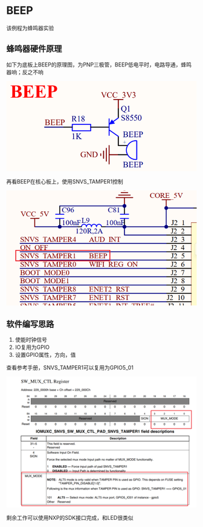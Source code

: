 # BEEP

该例程为蜂鸣器实验

## 蜂鸣器硬件原理

如下为底板上BEEP的原理图，为PNP三极管，BEEP低电平时，电路导通，蜂鸣器响；反之不响

![BEEP](https://github.com/sybc120404/image4md/blob/main/BEEP.png)

再看BEEP在核心板上，使用SNVS_TAMPER1控制

![BEEP_CORE](https://github.com/sybc120404/image4md/blob/main/CORE_BEEP.png)

## 软件编写思路

1. 使能时钟信号
2. IO复用为GPIO
3. 设置GPIO属性，方向，值

查看参考手册，SNVS_TAMPER1可以复用为GPIO5_01

![SNVS_TAMPER1](https://github.com/sybc120404/image4md/blob/main/SVNS_TAMPER1.png)

剩余工作可以使用NXP的SDK接口完成，和LED很类似